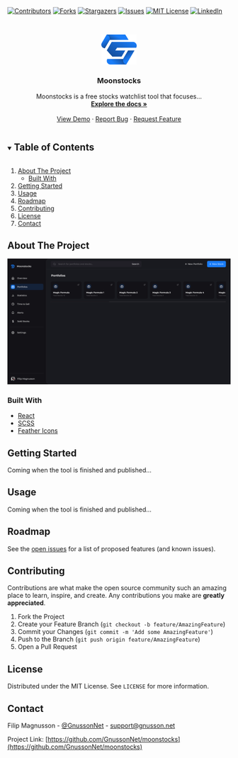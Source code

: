[![Contributors][contributors-shield]][contributors-url]
[![Forks][forks-shield]][forks-url]
[![Stargazers][stars-shield]][stars-url]
[![Issues][issues-shield]][issues-url]
[![MIT License][license-shield]][license-url]
[![LinkedIn][linkedin-shield]][linkedin-url]



<!-- PROJECT LOGO -->
<br />
<p align="center">
  <a href="https://github.com/GnussonNet/moonstocks">
    <img src="https://github.com/GnussonNet/moonstocks/blob/sass/.github/logo.png" alt="Logo" width="80" height="auto">
  </a>

  <h3 align="center">Moonstocks</h3>

  <p align="center">
    Moonstocks is a free stocks watchlist tool that focuses...
    <br />
    <a href="https://github.com/GnussonNet/moonstocks"><strong>Explore the docs »</strong></a>
    <br />
    <br />
    <a href="https://github.com/GnussonNet/moonstocks">View Demo</a>
    ·
    <a href="https://github.com/GnussonNet/moonstocks/issues">Report Bug</a>
    ·
    <a href="https://github.com/GnussonNet/moonstocks/issues">Request Feature</a>
  </p>
</p>



<!-- TABLE OF CONTENTS -->
<details open="open">
  <summary><h2 style="display: inline-block">Table of Contents</h2></summary>
  <ol>
    <li>
      <a href="#about-the-project">About The Project</a>
      <ul>
        <li><a href="#built-with">Built With</a></li>
      </ul>
    </li>
    <li><a href="#getting-started">Getting Started</a></li>
    <li><a href="#usage">Usage</a></li>
    <li><a href="#roadmap">Roadmap</a></li>
    <li><a href="#contributing">Contributing</a></li>
    <li><a href="#license">License</a></li>
    <li><a href="#contact">Contact</a></li>
  </ol>
</details>



<!-- ABOUT THE PROJECT -->
## About The Project

![Moonstocks Dashboard](https://github.com/GnussonNet/moonstocks/blob/sass/.github/dashboard.png)


### Built With

* [React](https://reactjs.org/)
* [SCSS](https://github.com/sass)
* [Feather Icons](https://feathericons.com/)



<!-- GETTING STARTED -->
## Getting Started

Coming when the tool is finished and published...



<!-- USAGE EXAMPLES -->
## Usage

Coming when the tool is finished and published...

<!-- _For more examples, please refer to the [Documentation](https://example.com)_ -->



<!-- ROADMAP -->
## Roadmap

See the [open issues](https://github.com/github_username/moonstocks/issues) for a list of proposed features (and known issues).



<!-- CONTRIBUTING -->
## Contributing

Contributions are what make the open source community such an amazing place to learn, inspire, and create. Any contributions you make are **greatly appreciated**.

1. Fork the Project
2. Create your Feature Branch (`git checkout -b feature/AmazingFeature`)
3. Commit your Changes (`git commit -m 'Add some AmazingFeature'`)
4. Push to the Branch (`git push origin feature/AmazingFeature`)
5. Open a Pull Request



<!-- LICENSE -->
## License

Distributed under the MIT License. See `LICENSE` for more information.



<!-- CONTACT -->
## Contact

Filip Magnusson - [@GnussonNet](https://twitter.com/GnussonNet) - support@gnusson.net

Project Link: [https://github.com/GnussonNet/moonstocks](https://github.com/GnussonNet/moonstocks)



<!-- MARKDOWN LINKS & IMAGES -->
<!-- https://www.markdownguide.org/basic-syntax/#reference-style-links -->
[contributors-shield]: https://img.shields.io/github/contributors/GnussonNet/moonstocks.svg?style=for-the-badge
[contributors-url]: https://github.com/GnussonNet/moonstocks/graphs/contributors
[forks-shield]: https://img.shields.io/github/forks/GnussonNet/moonstocks.svg?style=for-the-badge
[forks-url]: https://github.com/GnussonNet/moonstocks/network/members
[stars-shield]: https://img.shields.io/github/stars/GnussonNet/moonstocks.svg?style=for-the-badge
[stars-url]: https://github.com/GnussonNet/moonstocks/stargazers
[issues-shield]: https://img.shields.io/github/issues/GnussonNet/moonstocks.svg?style=for-the-badge
[issues-url]: https://github.com/GnussonNet/moonstocks/issues
[license-shield]: https://img.shields.io/github/license/GnussonNet/moonstocks.svg?style=for-the-badge
[license-url]: https://github.com/GnussonNet/moonstocks/blob/main/LICENSE.md
[linkedin-shield]: https://img.shields.io/badge/-LinkedIn-black.svg?style=for-the-badge&logo=linkedin&colorB=555
[linkedin-url]: https://linkedin.com/in/GnussonNet
